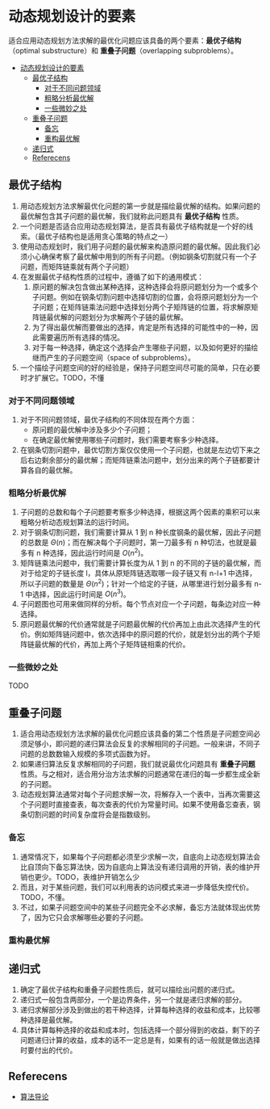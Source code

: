 # 动态规划设计的要素

适合应用动态规划方法求解的最优化问题应该具备的两个要素：**最优子结构**（optimal substructure）和 **重叠子问题**（overlapping subproblems）。


<!-- TOC -->

- [动态规划设计的要素](#动态规划设计的要素)
    - [最优子结构](#最优子结构)
        - [对于不同问题领域](#对于不同问题领域)
        - [粗略分析最优解](#粗略分析最优解)
        - [一些微妙之处](#一些微妙之处)
    - [重叠子问题](#重叠子问题)
        - [备忘](#备忘)
        - [重构最优解](#重构最优解)
    - [递归式](#递归式)
    - [Referecens](#referecens)

<!-- /TOC -->


## 最优子结构
1. 用动态规划方法求解最优化问题的第一步就是描绘最优解的结构。如果问题的最优解包含其子问题的最优解，我们就称此问题具有 **最优子结构** 性质。
2. 一个问题是否适合应用动态规划算法，是否具有最优子结构就是一个好的线索。（最优子结构也是适用贪心策略的特点之一）
3. 使用动态规划时，我们用子问题的最优解来构造原问题的最优解。因此我们必须小心确保考察了最优解中用到的所有子问题。（例如钢条切割就只有一个子问题，而矩阵链乘就有两个子问题）
4. 在发掘最优子结构性质的过程中，遵循了如下的通用模式：
    1. 原问题的解决包含做出某种选择，这种选择会将原问题划分为一个或多个子问题。例如在钢条切割问题中选择切割的位置，会将原问题划分为一个子问题；在矩阵链乘法问题中选择划分两个子矩阵链的位置，将求解原矩阵链最优解的问题划分为求解两个子链的最优解。 
    2. 为了得出最优解而要做出的选择，肯定是所有选择的可能性中的一种，因此需要遍历所有选择的情况。
    3. 对于每一种选择，确定这个选择会产生哪些子问题，以及如何更好的描绘继而产生的子问题空间（space of subproblems）。
4. 一个描绘子问题空间的好的经验是，保持子问题空间尽可能的简单，只在必要时才扩展它。TODO，不懂

### 对于不同问题领域
1. 对于不同问题领域，最优子结构的不同体现在两个方面：
    * 原问题的最优解中涉及多少个子问题；
    * 在确定最优解使用哪些子问题时，我们需要考察多少种选择。
2. 在钢条切割问题中，最优切割方案仅仅使用一个子问题，也就是左边切下来之后右边剩余部分的最优解；而矩阵链乘法问题中，划分出来的两个子链都要计算各自的最优解。

### 粗略分析最优解
1. 子问题的总数和每个子问题要考察多少种选择，根据这两个因素的乘积可以来粗略分析动态规划算法的运行时间。
2. 对于钢条切割问题，我们需要计算从 1 到 n 种长度钢条的最优解，因此子问题的总数是 $Θ(n)$；而在解决每个子问题时，第一刀最多有 n 种切法，也就是最多有 n 种选择，因此运行时间是 $O(n^2)$。
3. 矩阵链乘法问题中，我们需要计算长度为从 1 到 n 的不同的子链的最优解，而对于给定的子链长度 l，具体从原矩阵链选取哪一段子链又有 n-l+1 中选择，所以子问题的数量是 $Θ(n^2)$；针对一个给定的子链，从哪里进行划分最多有 n-1 中选择，因此运行时间是 $O(n^3)$。
4. 子问题图也可用来做同样的分析。每个节点对应一个子问题，每条边对应一种选择。
5. 原问题最优解的代价通常就是子问题最优解的代价再加上由此次选择产生的代价。例如矩阵链问题中，依次选择中的原问题的代价，就是划分出的两个子矩阵链最优解的代价，再加上两个子矩阵链相乘的代价。

### 一些微妙之处
TODO


## 重叠子问题
1. 适合用动态规划方法求解的最优化问题应该具备的第二个性质是子问题空间必须足够小，即问题的递归算法会反复的求解相同的子问题。一般来讲，不同子问题的总数数输入规模的多项式函数为好。
2. 如果递归算法反复求解相同的子问题，我们就说最优化问题具有 **重叠子问题** 性质。与之相对，适合用分治方法求解的问题通常在递归的每一步都生成全新的子问题。
3. 动态规划算法通常对每个子问题求解一次，将解存入一个表中，当再次需要这个子问题时直接查表，每次查表的代价为常量时间。如果不使用备忘查表，钢条切割问题的时间复杂度将会是指数级别。

### 备忘
1. 通常情况下，如果每个子问题都必须至少求解一次，自底向上动态规划算法会比自顶向下备忘算法快，因为自底向上算法没有递归调用的开销，表的维护开销也更少。TODO，表维护开销怎么少
2. 而且，对于某些问题，我们可以利用表的访问模式来进一步降低失控代价。TODO，不懂。
3. 不过，如果子问题空间中的某些子问题完全不必求解，备忘方法就体现出优势了，因为它只会求解哪些必要的子问题。


### 重构最优解


## 递归式
1. 确定了最优子结构和重叠子问题性质后，就可以描绘出问题的递归式。
2. 递归式一般包含两部分，一个是边界条件，另一个就是递归求解的部分。
3. 递归求解部分涉及到做出的若干种选择，计算每种选择的收益和成本，比较哪种选择是最优解。
4. 具体计算每种选择的收益和成本时，包括选择一个部分得到的收益，剩下的子问题递归计算的收益，成本的话不一定总是有，如果有的话一般就是做出选择时要付出的代价。


## Referecens
* [算法导论](https://book.douban.com/subject/20432061/)